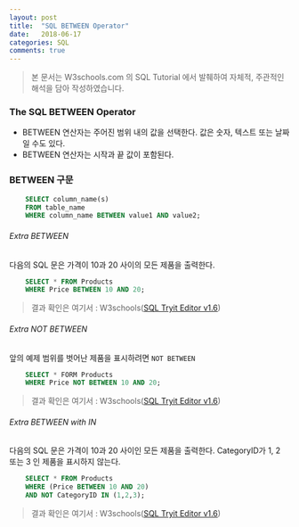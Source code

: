 ```yaml
---
layout: post
title:  "SQL BETWEEN Operator"
date:   2018-06-17
categories: SQL
comments: true
---
```

> 본 문서는 W3schools.com 의 SQL Tutorial 에서 발췌하여 자체적, 주관적인 해석을 담아 작성하였습니다.  

### The SQL BETWEEN Operator
- BETWEEN 연산자는 주어진 범위 내의 값을 선택한다. 값은 숫자, 텍스트 또는 날짜 일 수도 있다.
- BETWEEN 연산자는 시작과 끝 값이 포함된다.

### BETWEEN 구문
```sql
	SELECT column_name(s)
	FROM table_name
	WHERE column_name BETWEEN value1 AND value2;
```

###### Extra BETWEEN
다음의 SQL 문은 가격이 10과 20 사이의 모든 제품을 출력한다.
```sql
	SELECT * FROM Products
	WHERE Price BETWEEN 10 AND 20;
```
> 결과 확인은 여기서 : W3schools([SQL Tryit Editor v1.6](https://www.w3schools.com/sql/trysql.asp?filename=trysql_select_between))  

###### Extra NOT BETWEEN
앞의 예제 범위를 벗어난 제품을 표시하려면 `NOT BETWEEN`
```sql
	SELECT * FORM Products
	WHERE Price NOT BETWEEN 10 AND 20;
```
> 결과 확인은 여기서 : W3schools([SQL Tryit Editor v1.6](https://www.w3schools.com/sql/trysql.asp?filename=trysql_select_not_between))  

###### Extra BETWEEN with IN
다음의 SQL 문은 가격이 10과 20 사이인 모든 제품을 출력한다. CategoryID가 1, 2 또는 3 인 제품을 표시하지 않는다.
```sql
	SELECT * FROM Products
	WHERE (Price BETWEEN 10 AND 20)
	AND NOT CategoryID IN (1,2,3);
```
> 결과 확인은 여기서 : W3schools([SQL Tryit Editor v1.6](https://www.w3schools.com/sql/trysql.asp?filename=trysql_select_between_in))  
